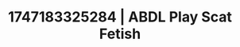 ---
categories:
- Midnight fantasy
- Whispered desires
- Erotic surprise
- Audio stimulation
- Sultry laughter
image: /assets/images/1747183325284.webp
layout: post
seo:
  description: Featured content with high-quality ABDL Play, Scat Fetish. HD images
    available.
  keywords: ABDL Play, Scat Fetish
  og_image: /assets/images/1747183325284.webp
  schema_type: VisualArtwork
tags:
- ABDL Play
- Scat Fetish
- '#1747183325284'
title: 1747183325284 | ABDL Play Scat Fetish
---